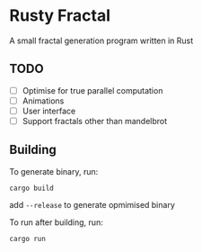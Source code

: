 # Rusty Fractal

A small fractal generation program written in Rust


## TODO

* [ ] Optimise for true parallel computation
* [ ] Animations
* [ ] User interface
* [ ] Support fractals other than mandelbrot

## Building

To generate binary, run:

    cargo build

add `--release` to generate opmimised binary

To run after building, run:

    cargo run

